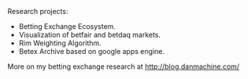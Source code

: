 Research projects:

  * Betting Exchange Ecosystem.
  * Visualization of betfair and betdaq markets.
  * Rim Weighting Algorithm.
  * Betex Archive based on google apps engine.

More on my betting exchange research at http://blog.danmachine.com/
